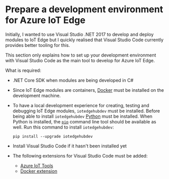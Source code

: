# Prepare a development environment for Azure IoT Edge

Initially, I wanted to use Visual Studio .NET 2017 to develop and deploy modules to IoT Edge but I quickly realised that Visual Studio Code currently provides better tooling for this.

This section only explains how to set up your development environment with Visual Studio Code as the main tool to develop for Azure IoT Edge. 

What is required:

- .NET Core SDK when modules are being developed in C#
  
- Since IoT Edge modules are containers, [Docker](https://docs.docker.com/install/) must be installed on the development machine.
  
- To have a local development experience for creating, testing and debugging IoT Edge modules, `iotedgehubdev` must be installed.
    Before being able to install `iotedgehubdev` [Python](https://www.python.org/downloads/windows/) must be installed.  When Python is installed, the [`pip`](https://www.makeuseof.com/tag/install-pip-for-python/) command line tool should be available as well.  Run this command to install `iotedgehubdev`:

    ```
    pip install --upgrade iotedgehubdev
    ```

- Install Visual Studio Code if it hasn't been installed yet
- The following extensions for Visual Studio Code must be added:
    - [Azure IoT Tools](https://marketplace.visualstudio.com/items?itemName=vsciot-vscode.azure-iot-tools) 
    - [Docker extension](https://marketplace.visualstudio.com/items?itemName=PeterJausovec.vscode-docker)